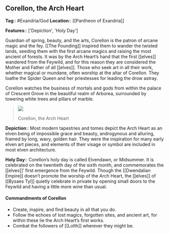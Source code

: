 ## Corellon, the Arch Heart
**Tag**:: #Exandria/God
**Location**:: [[Pantheon of Exandria]]

**Features**:: ['Depiction', 'Holy Day']

Guardian of spring, beauty, and the arts, Corellon is the patron of arcane magic and the fey. [[The Founding]] inspired them to wander the twisted lands, seeding them with the first arcane magics and raising the most ancient of forests. It was by the Arch Heart’s hand that the first [[elves]] wandered from the Feywild, and for this reason they are considered the Mother and Father of all [[elves]]. Those who seek art in all their work, whether magical or mundane, often worship at the altar of Corellon. They loathe the Spider Queen and her priestesses for leading the drow astray.

Corellon watches the business of mortals and gods from within the palace of Crescent Grove in the beautiful realm of Arborea, surrounded by towering white trees and pillars of marble.

> [![](https://media.dndbeyond.com/compendium-images/egtw/yDOyqyOocErRgYJK/01-07.png)](https://media.dndbeyond.com/compendium-images/egtw/yDOyqyOocErRgYJK/01-07.png)
> 
> Corellon, the Arch Heart

**Depiction**:: Most modern tapestries and tomes depict the Arch Heart as an elven being of impossible grace and beauty, androgynous and alluring, framed by long, wavy, golden hair. They were the inspiration for many early elven art pieces, and elements of their visage or symbol are included in most elven architecture.

**Holy Day**:: Corellon’s holy day is called Elvendawn, or Midsummer. It is celebrated on the twentieth day of the sixth month, and commemorates the [[elves]]’ first emergence from the Feywild. Though the [[Dwendalian Empire]] doesn’t promote the worship of the Arch Heart, the [[elves]] of [[Bysaes Tyl]] quietly celebrate in private by opening small doors to the Feywild and having a little more wine than usual.

#### Commandments of Corellon

-   Create, inspire, and find beauty in all that you do.
-   Follow the echoes of lost magics, forgotten sites, and ancient art, for within these lie the Arch Heart’s first works.
-   Combat the followers of [[Lolth]] wherever they might be.